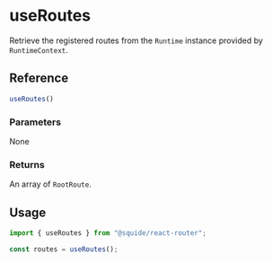 # useRoutes

Retrieve the registered routes from the `Runtime` instance provided by `RuntimeContext`.

## Reference

```ts
useRoutes()
```

### Parameters

None

### Returns

An array of `RootRoute`.

## Usage

```ts
import { useRoutes } from "@squide/react-router";

const routes = useRoutes();
```
